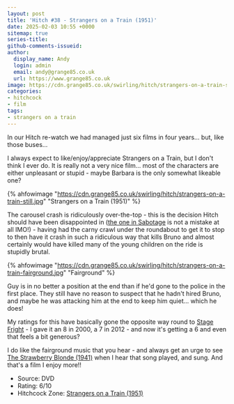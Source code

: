 ```yaml
---
layout: post
title: 'Hitch #38 - Strangers on a Train (1951)'
date: 2025-02-03 10:55 +0000
sitemap: true
series-title:
github-comments-issueid:
author:
  display_name: Andy
  login: admin
  email: andy@grange85.co.uk
  url: https://www.grange85.co.uk
image: https://cdn.grange85.co.uk/swirling/hitch/strangers-on-a-train-still.jpg
categories:
- hitchcock
- film
tags:
- strangers on a train
---
```

In our Hitch re-watch we had managed just six films in four years... but, like those buses...

I always expect to like/enjoy/appreciate Strangers on a Train, but I don't think I ever do. It is really not a very nice film... most of the characters are either unpleasant or stupid - maybe Barbara is the only somewhat likeable one? 

{% ahfowimage "https://cdn.grange85.co.uk/swirling/hitch/strangers-on-a-train-still.jpg" "Strangers on a Train (1951)" %}

The carousel crash is ridiculously over-the-top - this is the decision Hitch should have been disappointed in ([the one in Sabotage](https://www.slashfilm.com/777280/the-one-scene-alfred-hitchcock-regretted-filming-the-most/) is not a mistake at all IMO!) - having had the carny crawl under the roundabout to get it to stop to then have it crash in such a ridiculous way that kills Bruno and almost certainly would have killed many of the young children on the ride is stupidly brutal.

{% ahfowimage "https://cdn.grange85.co.uk/swirling/hitch/strangers-on-a-train-fairground.jpg" "Fairground" %}

Guy is in no better a position at the end than if he'd gone to the police in the first place. They still have no reason to suspect that he hadn't hired Bruno, and maybe he was attacking him at the end to keep him quiet... which he does!

My ratings for this have basically gone the opposite way round to [Stage Fright](/swirling/2025/01/31/hitch-37-stage-fright-1950/) - I gave it an 8 in 2000, a 7 in 2012 - and now it's getting a 6 and even that feels a bit generous?

I do like the fairground music that you hear - and always get an urge to see [The Strawberry Blonde (1941)](https://en.wikipedia.org/wiki/The_Strawberry_Blonde) when I hear that song played, and sung. And that's a film I enjoy more!!

 - Source: DVD
 - Rating: 6/10
 - Hitchcock Zone: [Strangers on a Train (1951)](https://the.hitchcock.zone/wiki/Strangers_on_a_Train_(1951))
